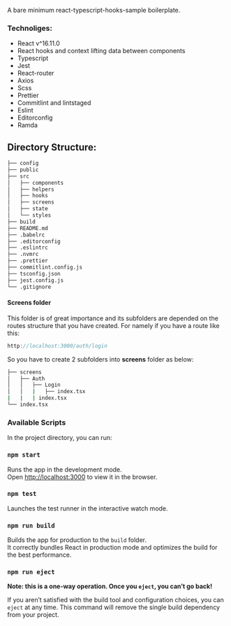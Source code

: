 A bare minimum react-typescript-hooks-sample boilerplate.

### Technoliges:
- React v^16.11.0
- React hooks and context lifting data between components
- Typescript
- Jest
- React-router
- Axios
- Scss
- Prettier
- Commitlint and lintstaged
- Eslint
- Editorconfig
- Ramda

## Directory Structure:
```bash
├── config
├── public
├── src
│   ├── components
│   ├── helpers
│   ├── hooks
│   ├── screens
│   ├── state
│   └── styles
├── build
├── README.md
├── .babelrc
├── .editorconfig
├── .eslintrc
├── .nvmrc
├── .prettier
├── commitlint.config.js
├── tsconfig.json
├── jest.config.js
└── .gitignore
```

#### Screens folder
This folder is of great importance and its subfolders are depended on the routes structure that you have created. For namely if you have a route like this:
```js
http://localhost:3000/auth/login
```
So you have to create 2 subfolders into **screens** folder as below:
```bash
├── screens
│   ├── Auth
│   │   ├── Login
│   │   |   ├── index.tsx
|   |   | index.tsx
└── index.tsx
```

### Available Scripts

In the project directory, you can run:

### `npm start`

Runs the app in the development mode.<br>
Open [http://localhost:3000](http://localhost:3000) to view it in the browser.

### `npm test`

Launches the test runner in the interactive watch mode.<br>

### `npm run build`

Builds the app for production to the `build` folder.<br>
It correctly bundles React in production mode and optimizes the build for the best performance.

### `npm run eject`

**Note: this is a one-way operation. Once you `eject`, you can’t go back!**

If you aren’t satisfied with the build tool and configuration choices, you can `eject` at any time. This command will remove the single build dependency from your project.
